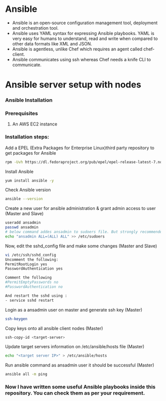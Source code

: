 # Ansible

- Ansible is an open-source configuration management tool, deployment and orchestration tool.
- Ansible uses YAML syntax for expressing Ansible playbooks. YAML is very easy for humans to understand, read and write when compared to other data formats like XML and JSON.
- Ansible is agentless, unlike Chef which requires an agent called chef-client.
- Ansible communicates using ssh whereas Chef needs a knife CLI to communicate.

# Ansible server setup with nodes

### Ansible Installation

### Prerequisites

1. An AWS EC2 instance 

### Installation steps:

Add a EPEL (Extra Packages for Enterprise Linux)third party repository to get packages for Ansible 
```sh 
rpm -Uvh https://dl.fedoraproject.org/pub/epel/epel-release-latest-7.noarch.rpm
```

Install Ansible
```sh 
yum install ansible -y 
```

Check Ansible version 

```sh 
ansible --version
```

Create a new user for ansible administration & grant admin access to user (Master and Slave)
```sh 
useradd ansadmin
passwd ansadmin
# below command addes ansadmin to sudoers file. But strongly recommended to use "visudo" command if you are aware vi or nano editor. 
echo "ansadmin ALL=(ALL) ALL" >> /etc/sudoers
```
Now, edit the sshd_config file and make some changes (Master and Slave)
```sh 
vi /etc/ssh/sshd_config
Uncomment the following:
PermitRootLogin yes
PasswordAuthentication yes

Comment the following 
#PermitEmptyPasswords no
#PasswordAuthentication no

And restart the sshd using : 
- service sshd restart
```

Login as a ansadmin user on master and generate ssh key (Master)
```sh 
ssh-keygen
```
Copy keys onto all ansible client nodes (Master)
```sh 
ssh-copy-id <target-server>
```

Update target servers information on /etc/ansible/hosts file (Master)
```sh 
echo "<target server IP>" > /etc/ansible/hosts
```
Run ansible command as ansadmin user it should be successful (Master)
```sh 
ansible all -m ping
```

### Now I have written some useful Ansible playbooks inside this repository. You can check them as per your requirement.
